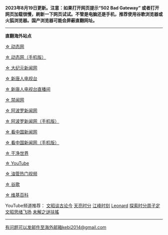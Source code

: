 **2023年8月19日更新。注意：如果打开网页提示“502 Bad Gateway” 或者打开网页加载很慢，刷新一下网页试试。不管是电脑还是手机，推荐使用谷歌浏览器或火狐浏览器。国产浏览器可能会屏蔽直翻网址。**

***

**直翻海外站点**

[☆ 动态网](https://free3.freeku12.xyz/20)

[☆ 动态网（手机版）](https://free3.freeku12.xyz/21)

[☆ 大纪元新闻网](https://free3.freeku12.xyz/90)

[☆ 新唐人电视台](https://free3.freeku12.xyz/4)

[☆ 新唐人电视台直播间](https://free3.freeku12.xyz/44)

[☆ 禁闻网](https://free3.freeku12.xyz/3)

[☆ 阿波罗新闻网](https://free3.freeku12.xyz/7)

[☆ 阿波罗新闻网（手机版）](https://free3.freeku12.xyz/53)

[☆ 看中国新闻网](https://free3.freeku12.xyz/26)

[☆ 看中国新闻网（手机版）](https://free3.freeku12.xyz/54)

[☆ 干净世界](https://free3.freeku12.xyz/1)

[☆ YouTube](https://free3.freeku12.xyz/45)

[☆ 油管热门视频](https://free3.freeku12.xyz/55)

[☆ 谷歌](https://free3.freeku12.xyz/62)

[☆ 维基百科](https://free3.freeku12.xyz/63)

YouTube频道推荐： [文昭谈古论今](https://free3.freeku12.xyz/46) [天亮时分](https://free3.freeku12.xyz/47) [江峰时刻](https://free3.freeku12.xyz/48) [Leonard](https://free3.freeku12.xyz/49) [探索时分周子定](https://free3.freeku12.xyz/50) [文昭思绪飞扬](https://free3.freeku12.xyz/51) [未解之谜扶搖](https://free3.freeku12.xyz/52)

***


有问题可以发邮件至海外邮箱kebi2014@gmail.com